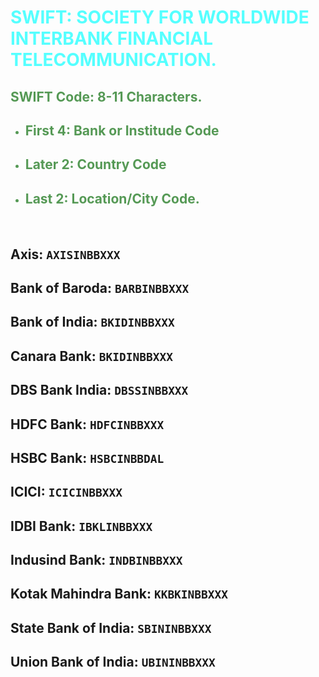 <span style="color: #5ff">

# SWIFT: SOCIETY FOR WORLDWIDE INTERBANK FINANCIAL TELECOMMUNICATION.

</span>

<span style="color: #595">

## SWIFT Code: 8-11 Characters.

+ ## First 4: Bank or Institude Code
+ ## Later 2: Country Code
+ ## Last 2: Location/City Code.


</span>

<br>

## Axis: `AXISINBBXXX`
## Bank of Baroda: `BARBINBBXXX`
## Bank of India: `BKIDINBBXXX`
## Canara Bank: `BKIDINBBXXX`
## DBS Bank India: `DBSSINBBXXX`
## HDFC Bank: `HDFCINBBXXX`
## HSBC Bank: `HSBCINBBDAL`
## ICICI: `ICICINBBXXX`
## IDBI Bank: `IBKLINBBXXX`
## Indusind Bank: `INDBINBBXXX`
## Kotak Mahindra Bank: `KKBKINBBXXX`
## State Bank of India: `SBININBBXXX`
## Union Bank of India: `UBININBBXXX`
